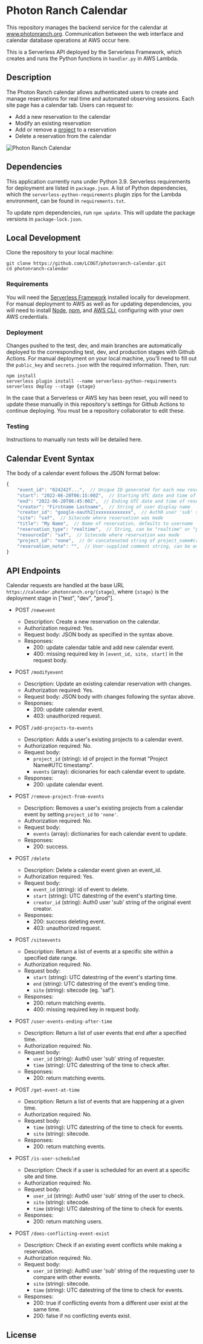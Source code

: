 # Photon Ranch Calendar

This repository manages the backend service for the calendar at www.photonranch.org. Communication between the web interface and calendar database operations at AWS occur here.

This is a Serverless API deployed by the Serverless Framework, which creates and runs the Python functions in `handler.py` in AWS Lambda.  

## Description

The Photon Ranch calendar allows authenticated users to create and manage reservations for real time and automated observing sessions. Each site page has a calendar tab. Users can request to:

- Add a new reservation to the calendar
- Modify an existing reservation
- Add or remove a [project](https://github.com/LCOGT/photonranch-projects) to a reservation
- Delete a reservation from the calendar

![Photon Ranch Calendar](images/calendar-screenshot.PNG)

## Dependencies

This application currently runs under Python 3.9. Serverless requirements for deployment are listed in `package.json`. A list of Python dependencies, which the `serverless-python-requirements` plugin zips for the Lambda environment, can be found in `requirements.txt`.

To update npm dependencies, run `npm update`. This will update the package versions in `package-lock.json`.

## Local Development

Clone the repository to your local machine:

```
git clone https://github.com/LCOGT/photonranch-calendar.git
cd photonranch-calendar
```

### Requirements

You will need the [Serverless Framework](https://www.serverless.com/framework/docs/getting-started) installed locally for development. For manual deployment to AWS as well as for updating dependencies, you will need to install [Node](https://nodejs.org/en/), [npm](https://docs.npmjs.com/downloading-and-installing-node-js-and-npm), and [AWS CLI](https://docs.aws.amazon.com/cli/latest/userguide/getting-started-install.html), configuring with your own AWS credentials.

### Deployment

Changes pushed to the test, dev, and main branches are automatically deployed to the corresponding test, dev, and production stages with Github Actions. For manual deployment on your local machine, you'll need to fill out the `public_key` and `secrets.json` with the required information. Then, run:

```
npm install
serverless plugin install --name serverless-python-requirements
serverless deploy --stage {stage}
```

In the case that a Serverless or AWS key has been reset, you will need to update these manually in this repository's settings for Github Actions to continue deploying. You must be a repository collaborator to edit these.

### Testing

Instructions to manually run tests will be detailed here.

## Calendar Event Syntax 

The body of a calendar event follows the JSON format below:

```javascript
{
    "event_id": "024242f...",  // Unique ID generated for each new reservation
    "start": "2022-06-20T06:15:00Z",  // Starting UTC date and time of reservation
    "end": "2022-06-20T06:45:00Z",  // Ending UTC date and time of reservation
    "creator": "Firstname Lastname",  // String of user display name
    "creator_id": "google-oauth2|xxxxxxxxxxxxx",  // Auth0 user 'sub' string
    "site": "saf",  // Sitecode where reservation was made
    "title": "My Name",  // Name of reservation, defaults to username
    "reservation_type": "realtime",  // String, can be "realtime" or "project"
    "resourceId": "saf",  // Sitecode where reservation was made
    "project_id": "none",  // Or concatenated string of project_name#created_at timestamp
    "reservation_note": "",  // User-supplied comment string, can be empty
}
```

## API Endpoints

Calendar requests are handled at the base URL `https://calendar.photonranch.org/{stage}`, where `{stage}` is the deployment stage in ["test", "dev", "prod"].

- POST `/newevent`
  - Description: Create a new reservation on the calendar.
  - Authorization required: Yes.
  - Request body: JSON body as specified in the syntax above.
  - Responses:
    - 200: update calendar table and add new calendar event.
    - 400: missing required key in `[event_id, site, start]` in the request body.

- POST `/modifyevent`
  - Description: Update an existing calendar reservation with changes.
  - Authorization required: Yes.
  - Request body: JSON body with changes following the syntax above.
  - Responses:
    - 200: update calendar event.
    - 403: unauthorized request.

- POST `/add-projects-to-events`
  - Description: Adds a user's existing projects to a calendar event.
  - Authorization required: No.
  - Request body:
    - `project_id` (string): id of project in the format "Project Name#UTC timestamp".
    - `events` (array): dicionaries for each calendar event to update.
  - Responses:
    - 200: update calendar event.

- POST `/remove-project-from-events`
  - Description: Removes a user's existing projects from a calendar event by setting `project_id` to `'none'`.
  - Authorization required: No.
  - Request body:
    - `events` (array): dictionaries for each calendar event to update.
  - Responses:
    - 200: success.

- POST `/delete`
  - Description: Delete a calendar event given an event_id.
  - Authorization required: Yes.
  - Request body:
    - `event_id` (string): id of event to delete.
    - `start` (string): UTC datestring of the event's starting time.
    - `creator_id` (string): Auth0 user 'sub' string of the original event creator.
  - Responses:
    - 200: success deleting event.
    - 403: unauthorized request.

- POST `/siteevents`
  - Description: Return a list of events at a specific site within a specified date range.
  - Authorization required: No.
  - Request body:
    - `start` (string): UTC datestring of the event's starting time.
    - `end` (string): UTC datestring of the event's ending time.
    - `site` (string): sitecode (eg. 'saf').
  - Responses:
    - 200: return matching events.
    - 400: missing required key in request body.

- POST `/user-events-ending-after-time`
  - Description: Return a list of user events that end after a specified time.
  - Authorization required: No.
  - Request body:
    - `user_id` (string): Auth0 user 'sub' string of requester.
    - `time` (string): UTC datestring of the time to check after.
  - Responses:
    - 200: return matching events.

- POST `/get-event-at-time`
  - Description: Return a list of events that are happening at a given time.
  - Authorization required: No.
  - Request body:
    - `time` (string): UTC datestring of the time to check for events.
    - `site` (string): sitecode.
  - Responses:
    - 200: return matching events.

- POST `/is-user-scheduled`
  - Description: Check if a user is scheduled for an event at a specific site and time.
  - Authorization required: No.
  - Request body:
    - `user_id` (string): Auth0 user 'sub' string of the user to check.
    - `site` (string): sitecode.
    - `time` (string): UTC datestring of the time to check for events.
  - Responses:
    - 200: return matching users.

- POST `/does-conflicting-event-exist`
  - Description: Check if an existing event conflicts while making a reservation.
  - Authorization required: No.
  - Request body:
    - `user_id` (string): Auth0 user 'sub' string of the requesting user to compare with other events.
    - `site` (string): sitecode.
    - `time` (string): UTC datestring of the time to check for events.
  - Responses:
    - 200: true if conflicting events from a different user exist at the same time.
    - 200: false if no conflicting events exist.

## License
